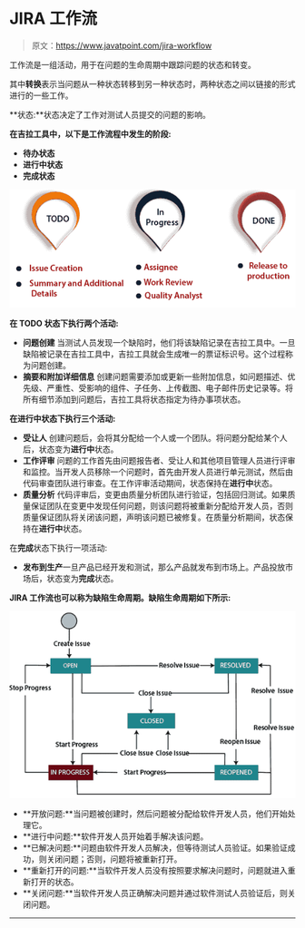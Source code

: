 # JIRA 工作流

> 原文：<https://www.javatpoint.com/jira-workflow>

工作流是一组活动，用于在问题的生命周期中跟踪问题的状态和转变。

其中**转换**表示当问题从一种状态转移到另一种状态时，两种状态之间以链接的形式进行的一些工作。

**状态:**状态决定了工作对测试人员提交的问题的影响。

**在吉拉工具中，以下是工作流程中发生的阶段:**

*   **待办状态**
*   **进行中状态**
*   **完成状态**

![JIRA Workflow](img/0445de62f8c364ef9333e9f8fcf44718.png)

**在 TODO 状态下执行两个活动:**

*   **问题创建**
    当测试人员发现一个缺陷时，他们将该缺陷记录在吉拉工具中。一旦缺陷被记录在吉拉工具中，吉拉工具就会生成唯一的票证标识号。这个过程称为问题创建。
*   **摘要和附加详细信息**
    创建问题需要添加或更新一些附加信息，如问题描述、优先级、严重性、受影响的组件、子任务、上传截图、电子邮件历史记录等。将所有细节添加到问题后，吉拉工具将状态指定为待办事项状态。

**在进行中状态下执行三个活动:**

*   **受让人**
    创建问题后，会将其分配给一个人或一个团队。将问题分配给某个人后，状态变为**进行中**状态。
*   **工作评审**
    问题的工作首先由问题报告者、受让人和其他项目管理人员进行评审和监控。当开发人员移除一个问题时，首先由开发人员进行单元测试，然后由代码审查团队进行审查。在工作评审活动期间，状态保持在**进行中**状态。
*   **质量分析**
    代码评审后，变更由质量分析团队进行验证，包括回归测试。如果质量保证团队在变更中发现任何问题，则该问题将被重新分配给开发人员，否则质量保证团队将关闭该问题，声明该问题已被修复。在质量分析期间，状态保持在**进行中**状态。

在**完成**状态下执行一项活动:

*   **发布到生产**一旦产品已经开发和测试，那么产品就发布到市场上。产品投放市场后，状态变为**完成**状态。

**JIRA 工作流也可以称为缺陷生命周期。缺陷生命周期如下所示:**

![JIRA Workflow](img/53482fcbeb81f152aa54d4f672abe44e.png)

*   **开放问题:**当问题被创建时，然后问题被分配给软件开发人员，他们开始处理它。
*   **进行中问题:**软件开发人员开始着手解决该问题。
*   **已解决问题:**问题由软件开发人员解决，但等待测试人员验证。如果验证成功，则关闭问题；否则，问题将被重新打开。
*   **重新打开的问题:**当软件开发人员没有按照要求解决问题时，问题就进入重新打开的状态。
*   **关闭问题:**当软件开发人员正确解决问题并通过软件测试人员验证后，则关闭问题。

* * *